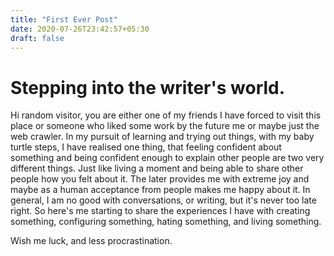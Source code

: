 ```yaml
---
title: "First Ever Post"
date: 2020-07-26T23:42:57+05:30
draft: false
---
```

# Stepping into the writer's world.
Hi random visitor, you are either one of my friends I have forced to visit this place or someone who liked some work by the future me or maybe just the web crawler.
In my pursuit of learning and trying out things, with my baby turtle steps, I have realised one thing, that feeling confident about something and being confident enough to explain other people are two very different things. Just like living a moment and being able to share other people how you felt about it. The later provides me with extreme joy and maybe as a human acceptance from people makes me happy about it. In general, I am no good with conversations, or writing, but it's never too late right. So here's me starting to share the experiences I have with creating something, configuring something, hating something, and living something.

Wish me luck, and less procrastination.
